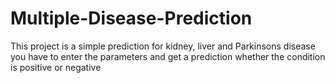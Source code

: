# Multiple-Disease-Prediction

This project is a simple prediction for kidney, liver and Parkinsons disease
you have to enter the parameters and get a prediction whether the condition is positive or negative
